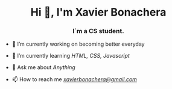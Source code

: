 <h1 align="center">Hi 👋, I'm Xavier Bonachera</h1>
<h3 align="center">I´m a CS student. </h3>

- 🔭 I’m currently working on becoming better everyday 

- 🌱 I’m currently learning _HTML, CSS, Javascript_

- 💬 Ask me about _Anything_

- 📫 How to reach me *xavierbonachera@gmail.com*


